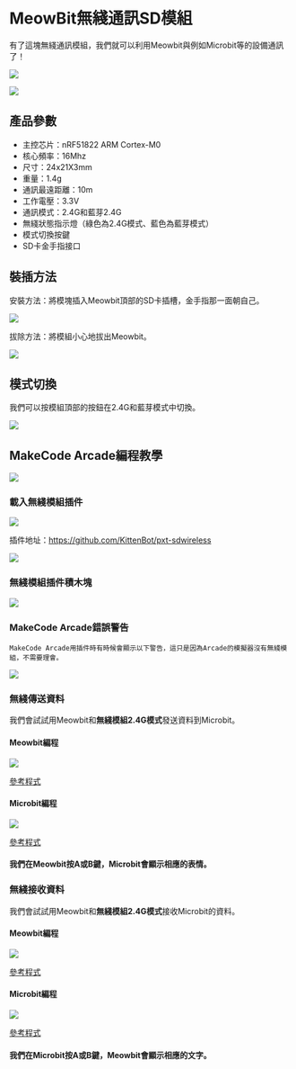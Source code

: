 # MeowBit無綫通訊SD模組

有了這塊無綫通訊模組，我們就可以利用Meowbit與例如Microbit等的設備通訊了！

![](./images/sd1.png)

![](./images/sd2.png)

## 產品參數

- 主控芯片：nRF51822 ARM Cortex-M0
- 核心頻率：16Mhz
- 尺寸：24x21X3mm
- 重量：1.4g
- 通訊最遠距離：10m
- 工作電壓：3.3V
- 通訊模式：2.4G和藍芽2.4G
- 無綫狀態指示燈（綠色為2.4G模式、藍色為藍芽模式）
- 模式切換按鍵
- SD卡金手指接口

## 裝插方法

安裝方法：將模塊插入Meowbit頂部的SD卡插槽，金手指那一面朝自己。

![](./images/sd3.gif)

拔除方法：將模組小心地拔出Meowbit。

![](./images/sd4.gif)

## 模式切換

我們可以按模組頂部的按鈕在2.4G和藍芽模式中切換。

![](./images/sd12.gif)

## MakeCode Arcade編程教學

![](../functional_module/PWmodules/images/mcbanner.png)



### 載入無綫模組插件

![](./images/sd5.png)

插件地址：https://github.com/KittenBot/pxt-sdwireless

![](./images/sd6.png)

### 無綫模組插件積木塊

![](./images/sd7.png)

### MakeCode Arcade錯誤警告

    MakeCode Arcade用插件時有時候會顯示以下警告，這只是因為Arcade的模擬器沒有無綫模組，不需要理會。

![](./images/sd13.png)

### 無綫傳送資料

我們會試試用Meowbit和**無綫模組2.4G模式**發送資料到Microbit。

#### Meowbit編程

![](./images/sd8.png)

[參考程式](https://makecode.com/_CTHU6hP81P6U)

#### Microbit編程

![](./images/sd9.png)

[參考程式](https://makecode.microbit.org/_R8zKEpixPazc)

#### 我們在Meowbit按A或B鍵，Microbit會顯示相應的表情。

### 無綫接收資料

我們會試試用Meowbit和**無綫模組2.4G模式**接收Microbit的資料。

#### Meowbit編程

![](./images/sd11.png)

[參考程式](https://makecode.com/_KDPdA0XccXvP)

#### Microbit編程

![](./images/sd10.png)

[參考程式](https://makecode.microbit.org/_Xx39ryM2CTp9)

#### 我們在Microbit按A或B鍵，Meowbit會顯示相應的文字。

